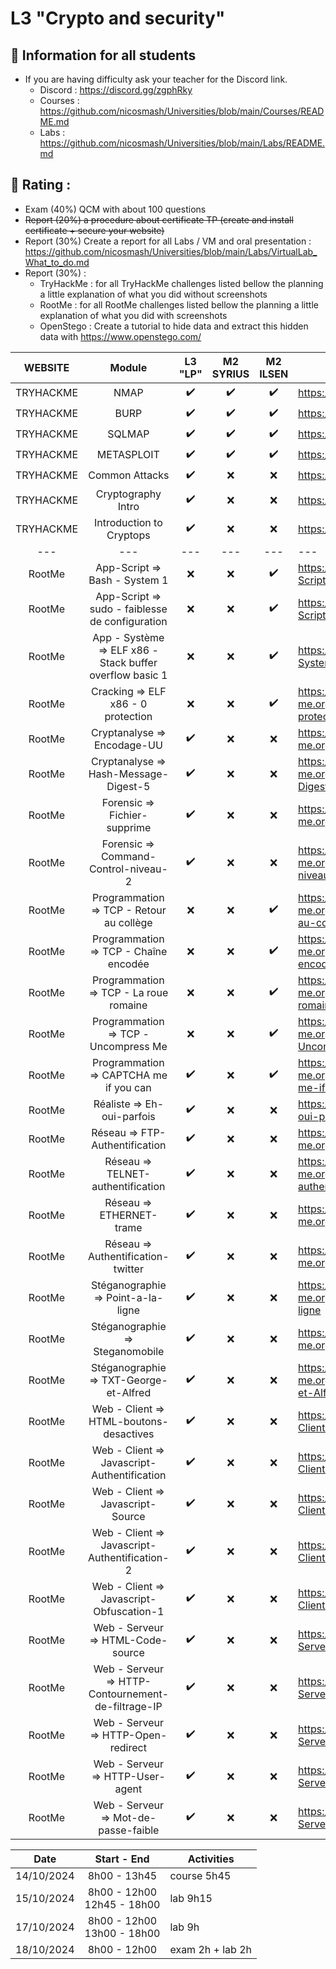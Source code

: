 # L3 "Crypto and security"

## 📢 Information for all students

* If you are having difficulty ask your teacher for the Discord link.
  * Discord : https://discord.gg/zgphRky
  * Courses : https://github.com/nicosmash/Universities/blob/main/Courses/README.md
  * Labs : https://github.com/nicosmash/Universities/blob/main/Labs/README.md

## 📢 Rating :
* Exam (40%) QCM with about 100 questions <br>
* ~~Report (20%) a procedure about certificate TP (create and install certificate + secure your website)~~
* Report (30%) Create a report for all Labs / VM and oral presentation : https://github.com/nicosmash/Universities/blob/main/Labs/VirtualLab_What_to_do.md
* Report (30%) :
   * TryHackMe : for all TryHackMe challenges listed bellow the planning a little explanation of what you did without screenshots
   * RootMe : for all RootMe challenges listed bellow the planning a little explanation of what you did with screenshots
   * OpenStego : Create a tutorial to hide data and extract this hidden data with https://www.openstego.com/

| WEBSITE | Module | L3 "LP" | M2 SYRIUS |  M2 ILSEN |  URL |
| :---: | :---: | :---: | :---: | :---: | ------------- |
| TRYHACKME | NMAP  | :heavy_check_mark: | :heavy_check_mark: | :heavy_check_mark: | https://tryhackme.com/room/furthernmap |
| TRYHACKME | BURP  | :heavy_check_mark: | :heavy_check_mark: | :heavy_check_mark: | https://tryhackme.com/r/room/burpsuiterepeater |
| TRYHACKME | SQLMAP  | :heavy_check_mark: | :heavy_check_mark: | :heavy_check_mark: | https://tryhackme.com/room/sqlmap |
| TRYHACKME | METASPLOIT  | :heavy_check_mark: | :heavy_check_mark: | :heavy_check_mark: | https://tryhackme.com/room/metasploitintro |
| TRYHACKME | Common Attacks | :heavy_check_mark: | :x: | :x: | https://tryhackme.com/r/room/commonattacks |
| TRYHACKME | Cryptography Intro | :heavy_check_mark: | :x: | :x: | https://tryhackme.com/room/cryptographyintro |
| TRYHACKME | Introduction to Cryptops | :heavy_check_mark: | :x: | :x: | https://tryhackme.com/room/introductiontocryptops |
| --- | --- | --- | --- | --- | --- |
| RootMe | App-Script => Bash - System 1  | :x: | :x: | :heavy_check_mark: | https://www.root-me.org/fr/Challenges/App-Script/Bash-System-1 |
| RootMe  | App-Script => sudo - faiblesse de configuration | :x: | :x: | :heavy_check_mark: | https://www.root-me.org/fr/Challenges/App-Script/sudo-faiblesse-de-configuration
| RootMe  | App - Système => ELF x86 - Stack buffer overflow basic 1 | :x: | :x: | :heavy_check_mark: | https://www.root-me.org/fr/Challenges/App-Systeme/ELF-x86-Stack-buffer-overflow-basic-1
| RootMe  | Cracking => ELF x86 - 0 protection | :x: | :x: | :heavy_check_mark: | https://www.root-me.org/fr/Challenges/Cracking/ELF-x86-0-protection
| RootMe  | Cryptanalyse => Encodage-UU | :heavy_check_mark: | :x: | :x: | https://www.root-me.org/fr/Challenges/Cryptanalyse/Encodage-UU
| RootMe  | Cryptanalyse => Hash-Message-Digest-5 | :heavy_check_mark: | :x: | :x: | https://www.root-me.org/fr/Challenges/Cryptanalyse/Hash-Message-Digest-5
| RootMe  | Forensic => Fichier-supprime | :heavy_check_mark: | :x: | :x: | https://www.root-me.org/fr/Challenges/Forensic/Fichier-supprime
| RootMe  | Forensic => Command-Control-niveau-2 | :heavy_check_mark: | :x: | :x: | https://www.root-me.org/fr/Challenges/Forensic/Command-Control-niveau-2
| RootMe  | Programmation => TCP - Retour au collège | :x: | :x: | :heavy_check_mark: | https://www.root-me.org/fr/Challenges/Programmation/TCP-Retour-au-college
| RootMe  | Programmation => TCP - Chaîne encodée | :x: | :x: | :heavy_check_mark: | https://www.root-me.org/fr/Challenges/Programmation/TCP-Chaine-encodee
| RootMe  | Programmation => TCP - La roue romaine | :x: | :x: | :heavy_check_mark: | https://www.root-me.org/fr/Challenges/Programmation/TCP-La-roue-romaine
| RootMe  | Programmation => TCP - Uncompress Me | :x: | :x: | :heavy_check_mark: | https://www.root-me.org/fr/Challenges/Programmation/TCP-Uncompress-Me
| RootMe  | Programmation => CAPTCHA me if you can | :heavy_check_mark: | :x: | :heavy_check_mark: | https://www.root-me.org/fr/Challenges/Programmation/CAPTCHA-me-if-you-can
| RootMe  | Réaliste => Eh-oui-parfois | :heavy_check_mark: | :x: | :x: | https://www.root-me.org/fr/Challenges/Realiste/Eh-oui-parfois
| RootMe  | Réseau => FTP-Authentification | :heavy_check_mark: | :x: | :x: | https://www.root-me.org/fr/Challenges/Reseau/FTP-Authentification
| RootMe  | Réseau => TELNET-authentification | :heavy_check_mark: | :x: | :x: | https://www.root-me.org/fr/Challenges/Reseau/TELNET-authentification
| RootMe  | Réseau => ETHERNET-trame | :heavy_check_mark: | :x: | :x: | https://www.root-me.org/fr/Challenges/Reseau/ETHERNET-trame
| RootMe  | Réseau => Authentification-twitter | :heavy_check_mark: | :x: | :x: | https://www.root-me.org/fr/Challenges/Reseau/Authentification-twitter
| RootMe  | Stéganographie => Point-a-la-ligne | :heavy_check_mark: | :x: | :x: | https://www.root-me.org/fr/Challenges/Steganographie/Point-a-la-ligne
| RootMe  | Stéganographie => Steganomobile | :heavy_check_mark: | :x: | :x: | https://www.root-me.org/fr/Challenges/Steganographie/Steganomobile
| RootMe  | Stéganographie => TXT-George-et-Alfred | :heavy_check_mark: | :x: | :x: | https://www.root-me.org/fr/Challenges/Steganographie/TXT-George-et-Alfred
| RootMe  | Web - Client => HTML-boutons-desactives | :heavy_check_mark: | :x: | :x: | https://www.root-me.org/fr/Challenges/Web-Client/HTML-boutons-desactives
| RootMe  | Web - Client => Javascript-Authentification | :heavy_check_mark: | :x: | :x: | https://www.root-me.org/fr/Challenges/Web-Client/Javascript-Authentification
| RootMe  | Web - Client => Javascript-Source | :heavy_check_mark: | :x: | :x: | https://www.root-me.org/fr/Challenges/Web-Client/Javascript-Source
| RootMe  | Web - Client => Javascript-Authentification-2 | :heavy_check_mark: | :x: | :x: | https://www.root-me.org/fr/Challenges/Web-Client/Javascript-Authentification-2
| RootMe  | Web - Client => Javascript-Obfuscation-1 | :heavy_check_mark: | :x: | :x: | https://www.root-me.org/fr/Challenges/Web-Client/Javascript-Obfuscation-1
| RootMe  | Web - Serveur => HTML-Code-source | :heavy_check_mark: | :x: | :x: | https://www.root-me.org/fr/Challenges/Web-Serveur/HTML-Code-source
| RootMe  | Web - Serveur => HTTP-Contournement-de-filtrage-IP | :heavy_check_mark: | :x: | :x: | https://www.root-me.org/fr/Challenges/Web-Serveur/HTTP-Contournement-de-filtrage-IP
| RootMe  | Web - Serveur => HTTP-Open-redirect | :heavy_check_mark: | :x: | :x: | https://www.root-me.org/fr/Challenges/Web-Serveur/HTTP-Open-redirect
| RootMe  | Web - Serveur => HTTP-User-agent | :heavy_check_mark: | :x: | :x: | https://www.root-me.org/fr/Challenges/Web-Serveur/HTTP-User-agent
| RootMe  | Web - Serveur => Mot-de-passe-faible | :heavy_check_mark: | :x: | :x: | https://www.root-me.org/fr/Challenges/Web-Serveur/Mot-de-passe-faible

| Date  | Start - End |  Activities |
| :---: | :---------: | ------------- |
| 14/10/2024  | 8h00 - 13h45 | course 5h45 |
| 15/10/2024  | 8h00 - 12h00 <br> 12h45 - 18h00  | lab 9h15 |
| 17/10/2024  | 8h00 - 12h00 <br> 13h00 - 18h00  | lab 9h |
| 18/10/2024  | 8h00 - 12h00 | exam 2h + lab 2h |
    
